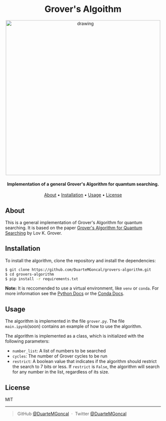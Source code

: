 <h1 align="center">
  Grover's Algoithm
</h1>

<div style="text-align: center">
<img src="https://static.wikia.nocookie.net/muppet/images/e/e9/Grover2.jpg/revision/latest?cb=20190610143055" alt="drawing" width="500"/>
</div>
<h4 align="center">Implementation of a general Grover's Algorithm for quamtum searching.</h4>

<p align="center">
  <a href="#about">About</a> •
  <a href="#installation">Installation</a> •
  <a href="#usage">Usage</a> •
  <a href="#license">License</a>
</p>

## About

This is a general implementation of Grover's Algorithm for quantum searching. It is based on the paper [Grover's Algorithm for Quantum Searching](https://arxiv.org/pdf/quant-ph/9605043.pdf) by Lov K. Grover.


## Installation

To install the algorithm, clone the repository and install the dependencies:
  
  ```bash
  $ git clone https://github.com/DuarteMGoncal/grovers-algorithm.git
  $ cd grovers-algorithm
  $ pip install -r requirements.txt
  ```
  **Note:** It is reccomended to use a virtual environment, like `venv` or `conda`. For more information see the [Python Docs](https://docs.python.org/3/library/venv.html) or the [Conda Docs](https://docs.conda.io/projects/conda/en/latest/user-guide/tasks/manage-environments.html).


## Usage

The algorithm is implemented in the file `grover.py`. The file `main.ipynb`(soon) contains an example of how to use the algorithm.

The algorithm is implemented as a class, which is initialized with the following parameters:

- `number_list`: A list of numbers to be searched
- `cycles`: The number of Grover cycles to be run
- `restrict`: A boolean value that indicates if the algorithm should restrict the search to 7 bits or less. If `restrict` is `False`, the algorithm will search for any number in the list, regardless of its size.


## License

MIT

---

> GitHub [@DuarteMGoncal](https://github.com/DuarteMGoncal) &nbsp;&middot;&nbsp;
> Twitter [@DuarteMGoncal](https://twitter.com/DuarteMGoncal)

